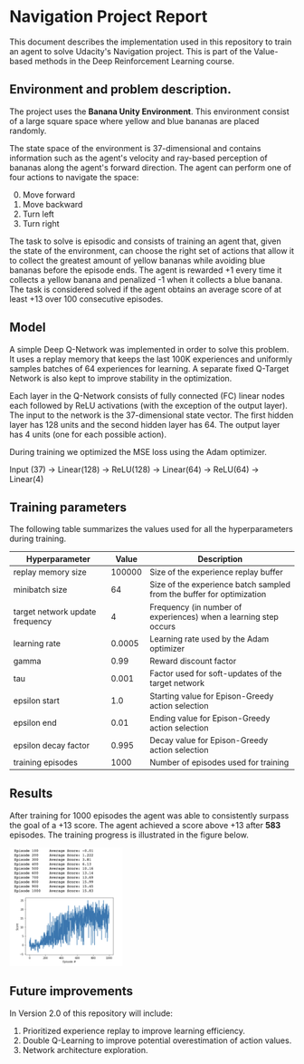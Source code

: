 # Navigation Project Report

This document describes the implementation used in this repository to train an agent to solve Udacity's Navigation project. This is part of the Value-based methods in the Deep Reinforcement Learning course.

## Environment and problem description.

The project uses the **Banana Unity Environment**. This environment consist of a large square space where yellow and blue bananas are placed randomly.

The state space of the environment is 37-dimensional and contains information such as the agent's velocity and ray-based perception of bananas along the agent's forward direction. The agent can perform one of four actions to navigate the space:

  0. Move forward
  1. Move backward
  2. Turn left
  3. Turn right

The task to solve is episodic and consists of training an agent that, given the state of the environment, can choose the right set of actions that allow it to collect the greatest amount of yellow bananas while avoiding blue bananas before the episode ends. The agent is rewarded +1 every time it collects a yellow banana and penalized -1 when it collects a blue banana. The task is considered solved if the agent obtains an average score of at least +13 over 100 consecutive episodes.

## Model

A simple Deep Q-Network was implemented in order to solve this problem. It uses a replay memory that keeps  the last 100K experiences and uniformly samples batches of 64 experiences for learning. A separate fixed Q-Target Network is also kept to improve stability in the optimization.

Each layer in the Q-Network consists of fully connected (FC) linear nodes each followed by ReLU activations (with the exception of the output layer). The input to the network is the 37-dimensional state vector. The first hidden layer has 128 units and the second hidden layer has 64. The output layer has 4 units (one for each possible action).

During training we optimized the MSE loss using the Adam optimizer.

Input (37) -> Linear(128) -> ReLU(128) -> Linear(64) -> ReLU(64) -> Linear(4)

## Training parameters

The following table summarizes the values used for all the hyperparameters during training.

| Hyperparameter | Value | Description |
|---|---|---|
|replay memory size | 100000 | Size of the experience replay buffer |
|minibatch size | 64 | Size of the experience batch sampled from the buffer for optimization |
|target network update frequency | 4 | Frequency (in number of experiences) when a learning step occurs |
|learning rate | 0.0005 | Learning rate used by the Adam optimizer|
|gamma | 0.99 | Reward discount factor |
|tau | 0.001 | Factor used for soft-updates of the target network |
|epsilon start | 1.0 | Starting value for Epison-Greedy action selection |
|epsilon end | 0.01 | Ending value for Epison-Greedy action selection|
|epsilon decay factor | 0.995 | Decay value for Epison-Greedy action selection |
|training episodes | 1000 | Number of episodes used for training |


## Results

After training for 1000 episodes the agent was able to consistently surpass the goal of a +13 score. The agent achieved a score above +13 after **583** episodes. The training progress is illustrated in the figure below.

<img src="/images/training_results.png" alt="drawing" width="200"/>

## Future improvements

In Version 2.0 of this repository will include:

1. Prioritized experience replay to improve learning efficiency.
2. Double Q-Learning to improve potential overestimation of action values.
3. Network architecture exploration.
